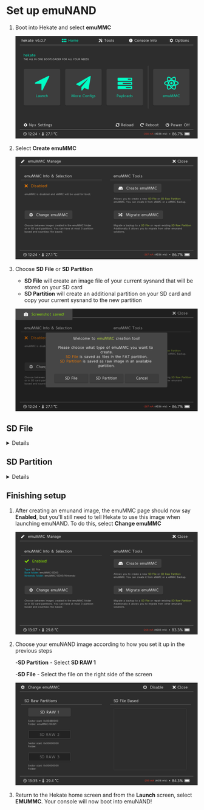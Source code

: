 # Set up emuNAND

1. Boot into Hekate and select **emuMMC**

    ![Hekate homescreen](/assets/images/emunand/nyx20230203_122437.png)

1. Select **Create emuMMC**

    ![emuMMC before creating](/assets/images/emunand/nyx20230203_122447.png)

1. Choose **SD File** or **SD Partition**
    - **SD File** will create an image file of your current sysnand that will be stored on your SD card
    - **SD Partition** will create an additional partition on your SD card and copy your current sysnand to the new partition

    ![](/assets/images/emunand/nyx20230203_122452.png)

## SD File

<details>
    <!--<summary> SD File</summary>-->

1. Wait approximately 15-30 minutes for your sysnand to be imaged

    ![](/assets/images/emunand/nyx20230203_133512.png)

</details>

## SD Partition

<details>

**BACK UP YOUR SD CARD BEFORE DOING THIS**

1. You'll get an error saying an applicable partition hasn't been found. Select **Continue**

    ![](/assets/images/emunand/nyx20230203_133139.png)

1. Select how much SD card space you want to dedicate to the emuNAND partition by moving the **Red** slider

    ![](/assets/images/emunand/nyx20230203_133207.png)

2. You'll be asked to confirm by selecting **Start** and you'll then have to confirm again by pressing the **Power** button

    ![](/assets/images/emunand/nyx20230203_133238.png)

</details>

## Finishing setup

1. After creating an emunand image, the emuMMC page should now say **Enabled**, but you'll still need to tell Hekate to use this image when launching emuNAND. To do this, select **Change emuMMC**

    ![](/assets/images/emunand/nyx20230203_130729.png)

1. Choose your emuNAND image according to how you set it up in the previous steps
    
    -**SD Partition** - Select **SD RAW 1**
    
    -**SD File** - Select the file on the right side of the screen

    ![](/assets/images/emunand/nyx20230203_133522.png)

1. Return to the Hekate home screen and from the **Launch** screen, select **EMUMMC**. Your console will now boot into emuNAND!